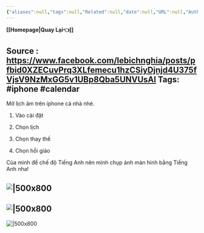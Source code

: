 ```yaml
---
{"aliases":null,"tags":null,"Related":null,"date":null,"URL":null,"Author":null,"dg-publish":true,"image":null,"permalink":"/IT/Mở lịch âm trên iphone/","dgPassFrontmatter":true,"noteIcon":"2","created":"2024-01-24T13:08:53.594+07:00","updated":"2024-01-24T13:14:50.447+07:00"}
---
```


**[[Homepage\|Quay Lại👈]]**

Source : https://www.facebook.com/lebichnghia/posts/pfbid0XZECuvPrq3XLfemecu1hzCSiyDjnjd4U375fVjsV9NzMxGG5v1UBp8Qba5UNVUsAl
Tags: #iphone #calendar
---
Mở lịch âm trên iphone cả nhà nhé.

1. Vào cài đặt

2. Chọn lịch

3. Chọn thay thế

4. Chọn hồi giáo

Của mình để chế độ Tiếng Anh nên mình chụp ảnh màn hình bằng Tiếng Anh nha!

![|500x800](https://i.imgur.com/TEdA9hw.png)
---
![|500x800](https://i.imgur.com/B6Djm2N.png)
---
![|500x800](https://i.imgur.com/0RANM03.png)
